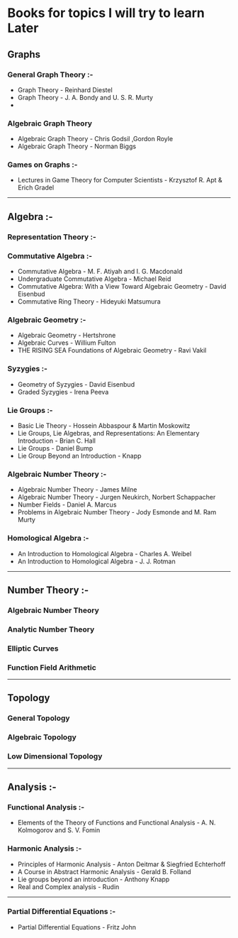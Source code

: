 # Books for topics I will try to learn Later

## Graphs
### General Graph Theory :-
- Graph Theory - Reinhard Diestel
- Graph Theory - J. A. Bondy and U. S. R. Murty
- 

### Algebraic Graph Theory
- Algebraic Graph Theory - Chris Godsil ,Gordon Royle
- Algebraic Graph Theory - Norman Biggs
### Games on Graphs :-

- Lectures in Game Theory for Computer Scientists - Krzysztof R. Apt & Erich Gradel

---

## Algebra :-

### Representation Theory :-

### Commutative Algebra :-

- Commutative Algebra - M. F. Atiyah and I. G. Macdonald 
- Undergraduate Commutative Algebra - Michael Reid
- Commutative Algebra: With a View Toward Algebraic Geometry - David Eisenbud
- Commutative Ring Theory - Hideyuki Matsumura

### Algebraic Geometry :-

- Algebraic Geometry - Hertshrone
- Algebraic Curves - Willium Fulton
- THE RISING SEA Foundations of Algebraic Geometry - Ravi Vakil

### Syzygies :-

- Geometry of Syzygies - David Eisenbud
- Graded Syzygies - Irena Peeva

### Lie Groups :-

- Basic Lie Theory - Hossein Abbaspour & Martin Moskowitz
- Lie Groups, Lie Algebras, and Representations: An Elementary Introduction - Brian C. Hall
- Lie Groups - Daniel Bump
- Lie Group Beyond an Introduction - Knapp

### Algebraic Number Theory :-

- Algebraic Number Theory - James Milne
- Algebraic Number Theory - Jurgen Neukirch, Norbert Schappacher
- Number Fields - Daniel A. Marcus
- Problems in Algebraic Number Theory - Jody Esmonde and M. Ram Murty

### Homological Algebra :-

- An Introduction to Homological Algebra - Charles A. Weibel
- An Introduction to Homological Algebra - J. J. Rotman

---

## Number Theory :-

### Algebraic Number Theory

### Analytic Number Theory

### Elliptic Curves

### Function Field Arithmetic

---
## Topology

### General Topology

### Algebraic Topology

### Low Dimensional Topology


---
## Analysis :-

### Functional Analysis :-

- Elements of the Theory of Functions and Functional Analysis - A. N. Kolmogorov and S. V. Fomin

### Harmonic Analysis :-

- Principles of Harmonic Analysis - Anton Deitmar & Siegfried Echterhoff
- A Course in Abstract Harmonic Analysis - Gerald B. Folland
- Lie groups beyond an introduction - Anthony Knapp
- Real and Complex analysis - Rudin

---

### Partial Differential Equations :-

- Partial Differential Equations - Fritz John
